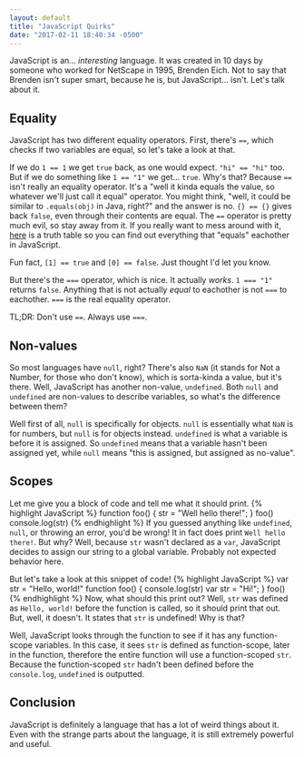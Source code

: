 ```yaml
---
layout: default
title: "JavaScript Quirks"
date: "2017-02-11 18:40:34 -0500"
---
```

JavaScript is an... *interesting* language. It was created in 10 days by someone
who worked for NetScape in 1995, Brenden Eich. Not to say that Brenden isn't
super smart, because he is, but JavaScript... isn't. Let's talk about it.

## Equality
JavaScript has two different equality operators. First, there's `==`, which
checks if two variables are equal, so let's take a look at that.

If we do `1 == 1` we get `true` back, as one would expect. `"hi" == "hi"` too.
But if we do something like `1 == "1"` we get... `true`. Why's that? Because
`==` isn't really an equality operator. It's a "well it kinda equals the value,
so whatever we'll just call it equal" operator. You might think, "well, it could
be similar to `.equals(obj)` in Java, right?" and the answer is no.
`{} == {}` gives back `false`, even through their contents are equal. The `==`
operator is pretty much evil, so stay away from it. If you really want to mess
around with it, [here][equality] is a truth table so you can find out everything
that "equals" eachother in JavaScript.

Fun fact, `[1] == true` and `[0] == false`. Just thought I'd let you know.

But there's the `===` operator, which is nice. It actually *works*.
`1 === "1"` returns `false`. Anything that is not actually *equal* to eachother
is not `===` to eachother. `===` is the real equality operator.

TL;DR: Don't use `==`. Always use `===`.

## Non-values
So most languages have `null`, right? There's also `NaN` (it stands for
Not a Number, for those who don't know), which is sorta-kinda a value,
but it's there. Well, JavaScript has another non-value,
`undefined`. Both `null` and `undefined` are non-values to describe variables,
so what's the difference between them?

Well first of all, `null` is specifically for objects. `null` is essentially
what `NaN` is for numbers, but `null` is for objects instead. `undefined` is
what a variable is before it is assigned. So `undefined` means that a variable
hasn't been assigned yet, while `null` means "this is assigned, but assigned
as no-value".

## Scopes
Let me give you a block of code and tell me what it should print.
{% highlight JavaScript %}
function foo() {
  str = "Well hello there!";
}
foo()
console.log(str)
{% endhighlight %}
If you guessed anything like `undefined`, `null`, or throwing an error, you'd
be wrong! It in fact does print `Well hello there!`. But why? Well, because
`str` wasn't declared as a `var`, JavaScript decides to assign our string to
a global variable. Probably not expected behavior here.

But let's take a look at this snippet of code!
{% highlight JavaScript %}
var str = "Hello, world!"
function foo() {
  console.log(str)
  var str = "Hi!";
}
foo()
{% endhighlight %}
Now, what should this print out? Well, `str` was defined as `Hello, world!`
before the function is called, so it should print that out. But, well, it
doesn't. It states that `str` is undefined! Why is that?

Well, JavaScript looks through the function to see if it has any function-scope
variables. In this case, it sees `str` is defined as function-scope, later in
the function, therefore the entire function will use a function-scoped `str`.
Because the function-scoped `str` hadn't been defined before the `console.log`,
`undefined` is outputted.

## Conclusion
JavaScript is definitely a language that has a lot of weird things about it.
Even with the strange parts about the language, it is still extremely
powerful and useful.

[equality]: https://dorey.github.io/JavaScript-Equality-Table/

